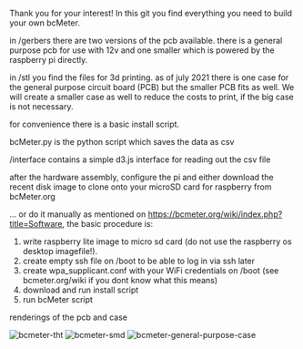 Thank you for your interest! In this git you find everything you need to build your own bcMeter. 

in /gerbers there are two versions of the pcb available. there is a general purpose pcb for use with 12v and one smaller which is powered by the raspberry pi directly.

in /stl you find the files for 3d printing. as of july 2021 there is one case for the general purpose circuit board (PCB) but the smaller PCB fits as well. We will create a smaller case as well to reduce the costs to print, if the big case is not necessary. 

for convenience there is a basic install script. 

bcMeter.py is the python script which saves the data as csv

/interface contains a simple d3.js interface for reading out the csv file


after the hardware assembly, configure the pi and either download the recent disk image to clone onto your microSD card for raspberry from bcMeter.org 


... or do it manually as mentioned on  https://bcmeter.org/wiki/index.php?title=Software, the basic procedure is:

1. write raspberry lite image to micro sd card (do not use the raspberry os desktop imagefile!). 
2. create empty ssh file on /boot to be able to log in via ssh later
3. create wpa_supplicant.conf with your WiFi credentials on /boot (see bcmeter.org/wiki if you dont know what this means)
4. download and run install script
5. run bcMeter script





renderings of the pcb and case

![bcmeter-tht](https://user-images.githubusercontent.com/87074315/124761537-337b2780-df32-11eb-83bd-753e4972f371.jpg)
![bcmeter-smd](https://user-images.githubusercontent.com/87074315/124761541-3413be00-df32-11eb-88a7-5631a5a1f0b4.jpg)
![bcmeter-general-purpose-case](https://user-images.githubusercontent.com/87074315/124761546-3413be00-df32-11eb-8138-fc08c174cbb7.jpg)
